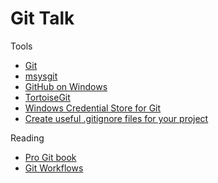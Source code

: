 Git Talk
==================

Tools

* [Git](http://git-scm.com)
* [msysgit](http://code.google.com/p/msysgit/downloads/list)
* [GitHub on Windows](http://windows.github.com/)
* [TortoiseGit](http://code.google.com/p/tortoisegit/)
* [Windows Credential Store for Git](http://gitcredentialstore.codeplex.com/)
* [Create useful .gitignore files for your project](http://www.gitignore.io/)


Reading

* [Pro Git book](http://git-scm.com/book)
* [Git Workflows](https://www.atlassian.com/git/workflows#!workflow-gitflow)

